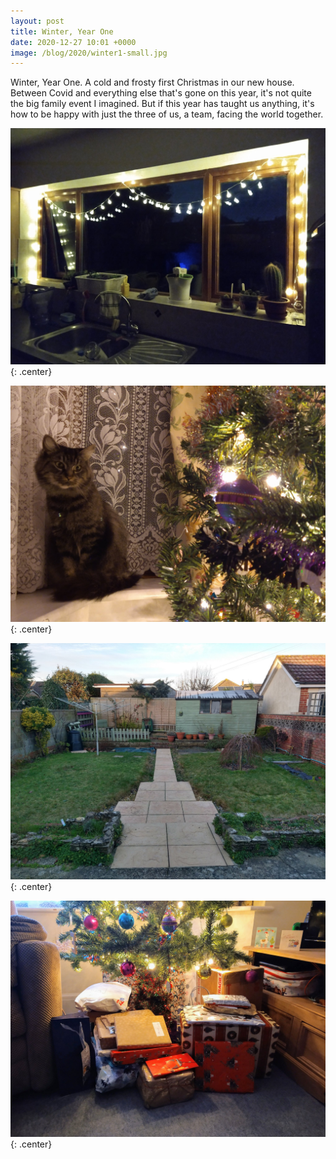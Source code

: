 ```yaml
---
layout: post
title: Winter, Year One
date: 2020-12-27 10:01 +0000
image: /blog/2020/winter1-small.jpg
---
```


Winter, Year One. A cold and frosty first Christmas in our new house. Between Covid and everything else that's gone on this year, it's not quite the big family event I imagined. But if this year has taught us anything, it's how to be happy with just the three of us, a team, facing the world together.

![](/blog/2020/winter1.jpg){: .center}

![](/blog/2020/winter2.jpg){: .center}

![](/blog/2020/winter3.jpg){: .center}

![](/blog/2020/winter4.jpg){: .center}